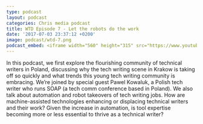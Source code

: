 ```yaml
---
type: podcast
layout: podcast
categories: Chris media podcast
title: WTD Episode 7 - Let the robots do the work
date: '2017-07-03 23:37:12 +0200'
image: podcast/wtd-7.png
podcast_embed: <iframe width="560" height="315" src="https://www.youtube.com/embed/g1o5fZnrxlI" frameborder="0" allowfullscreen></iframe>
---
```


In this podcast, we first explore the flourishing community of technical writers in Poland, discussing why the tech writing scene in Krakow is taking off so quickly and what trends this young tech writing community is embracing. We’re joined by special guest Pawel Kowaluk, a Polish tech writer who runs SOAP (a tech comm conference based in Poland). We also talk about automation and robot takeovers of tech writing jobs. How are machine-assisted technologies enhancing or displacing technical writers and their work? Given the increase in automation, is tool expertise becoming more or less essential to thrive as a technical writer?
